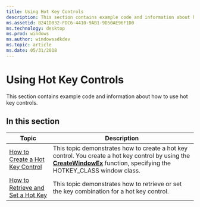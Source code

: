 ```yaml
---
title: Using Hot Key Controls
description: This section contains example code and information about how to use hot key controls.
ms.assetid: B241D032-FDC6-4410-9AB1-9D50AE96F1D0
ms.technology: desktop
ms.prod: windows
ms.author: windowssdkdev
ms.topic: article
ms.date: 05/31/2018
---
```


# Using Hot Key Controls

This section contains example code and information about how to use hot key controls.

## In this section



| Topic                                                                           | Description                                                                                                                                                                                                    |
|---------------------------------------------------------------------------------|----------------------------------------------------------------------------------------------------------------------------------------------------------------------------------------------------------------|
| [How to Create a Hot Key Control](create-a-hot-key-control.md)<br/>      | This topic demonstrates how to create a hot key control. You create a hot key control by using the [**CreateWindowEx**](https://msdn.microsoft.com/library/windows/desktop/ms632680) function, specifying the HOTKEY\_CLASS window class.<br/> |
| [How to Retrieve and Set a Hot Key](-retrieve-and-set-a-hot-key.md)<br/> | This topic demonstrates how to retrieve or set the key combination for a hot key control. <br/>                                                                                                          |



 

 

 






